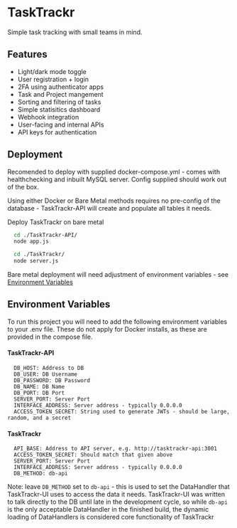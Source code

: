 
# TaskTrackr

Simple task tracking with small teams in mind.


## Features

- Light/dark mode toggle
- User registration + login
- 2FA using authenticator apps
- Task and Project mangement
- Sorting and filtering of tasks
- Simple statisitics dashboard
- Webhook integration
- User-facing and internal APIs
- API keys for authentication



## Deployment
Recomended to deploy with supplied docker-compose.yml - comes with healthchecking and inbuilt MySQL server. Config supplied should work out of the box.

Using either Docker or Bare Metal methods requires no pre-config of the database - TaskTrackr-API will create and populate all tables it needs.

Deploy TaskTrackr on bare metal

```bash
  cd ./TaskTrackr-API/
  node app.js

  cd ./TaskTrackr/
  node server.js
```
    
Bare metal deployment will need adjustment of environment variables - see [Environment Variables](#environment-variables)
## Environment Variables


To run this project you will need to add the following environment variables to your .env file. These do not apply for Docker installs, as these are provided in the compose file.

#### TaskTrackr-API

      DB_HOST: Address to DB
      DB_USER: DB Username
      DB_PASSWORD: DB Password
      DB_NAME: DB Name
      DB_PORT: DB Port
      SERVER_PORT: Server Port
      INTERFACE_ADDRESS: Server address - typically 0.0.0.0
      ACCESS_TOKEN_SECRET: String used to generate JWTs - should be large, random, and a secret

#### TaskTrackr

      API_BASE: Address to API server, e.g. http://tasktrackr-api:3001
      ACCESS_TOKEN_SECRET: Should match that given above
      SERVER_PORT: Server Port
      INTERFACE_ADDRESS: Server address - typically 0.0.0.0
      DB_METHOD: db-api
Note: leave `DB_METHOD` set to `db-api` - this is used to set the DataHandler that TaskTrackr-UI uses to access the data it needs. TaskTrackr-UI was written to talk directly to the DB until late in the development cycle, so while `db-api` is the only acceptable DataHandler in the finished build, the dynamic loading of DataHandlers is considered core functionality of TaskTrackr
